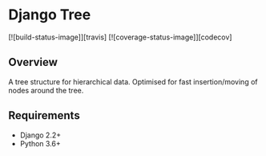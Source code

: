 # Django Tree

[![build-status-image]][travis]
[![coverage-status-image]][codecov]

## Overview

A tree structure for hierarchical data. Optimised for fast insertion/moving of nodes around the tree.


## Requirements

* Django 2.2+
* Python 3.6+
